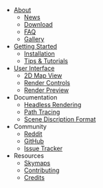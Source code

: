 * [About](index.html)
    * [News](news.html)
    * <a href="download.html" class="download">Download</a>
    * [FAQ](faqs.html)
    * [Gallery](gallery.html)
* [Getting Started](getting_started.html)
    * [Installation](install.html)
    * [Tips & Tutorials](tips_tutorials.html)
* [User Interface](user_interface.html)
    * [2D Map View](2d_map_view.html)
    * [Render Controls](render_controls.html)
    * [Render Preview](render_preview.html)
* Documentation
    * [Headless Rendering](headless.html)
    * [Path Tracing](path_tracing.html)
    * [Scene Discription Format](scene_format.html)
* Community
    * [Reddit](http://www.reddit.com/r/chunky)
    * [GitHub](https://github.com/llbit/chunky)
    * [Issue Tracker](https://github.com/llbit/chunky/issues)
* Resources
    * [Skymaps](skymaps.html)
    * [Contributing](contributing.html)
    * [Credits](credits.html)
